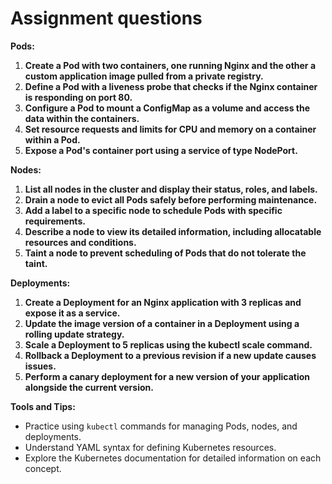 # Assignment questions


**Pods:**

1. **Create a Pod with two containers, one running Nginx and the other a custom application image pulled from a private registry.**
2. **Define a Pod with a liveness probe that checks if the Nginx container is responding on port 80.**
3. **Configure a Pod to mount a ConfigMap as a volume and access the data within the containers.**
4. **Set resource requests and limits for CPU and memory on a container within a Pod.**
5. **Expose a Pod's container port using a service of type NodePort.**

**Nodes:**

1. **List all nodes in the cluster and display their status, roles, and labels.**
2. **Drain a node to evict all Pods safely before performing maintenance.**
3. **Add a label to a specific node to schedule Pods with specific requirements.**
4. **Describe a node to view its detailed information, including allocatable resources and conditions.**
5. **Taint a node to prevent scheduling of Pods that do not tolerate the taint.**

**Deployments:**

1. **Create a Deployment for an Nginx application with 3 replicas and expose it as a service.**
2. **Update the image version of a container in a Deployment using a rolling update strategy.**
3. **Scale a Deployment to 5 replicas using the kubectl scale command.**
4. **Rollback a Deployment to a previous revision if a new update causes issues.**
5. **Perform a canary deployment for a new version of your application alongside the current version.**


**Tools and Tips:**

* Practice using `kubectl` commands for managing Pods, nodes, and deployments.
* Understand YAML syntax for defining Kubernetes resources.
* Explore the Kubernetes documentation for detailed information on each concept.
